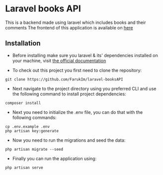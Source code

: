 # Laravel books API

This is a backend made using laravel which includes books and their comments
The frontend of this application is available on [here](https://github.com/FarukIm/vue-books)

## Installation

-   Before installing make sure you laravel & its' dependencies installed on your machine, visit [the official documentation](https://laravel.com/docs/11.x/installation)

-   To check out this project you first need to clone the repository:

```
git clone https://github.com/FarukIm/laravel-booksAPI
```

-   Next navigate to the project directory using you preferred CLI and use the following command to install project dependencies:

```
composer install
```

-   Next you need to initialize the .env file, you can do that with the following commands:

```
cp .env.example .env
php artisan key:generate
```

-   Now you need to run the migrations and seed the data:

```
php artisan migrate --seed
```

-   Finally you can run the application using:

```
php artisan serve
```
